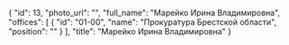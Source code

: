 {
    "id": 13,
    "photo_url": "",
    "full_name": "Марейко Ирина Владимировна",
    "offices": [
        {
            "id": "01-00",
            "name": "Прокуратура Брестской области",
            "position": ""
        }
    ],
    "title": "Марейко Ирина Владимировна"
}